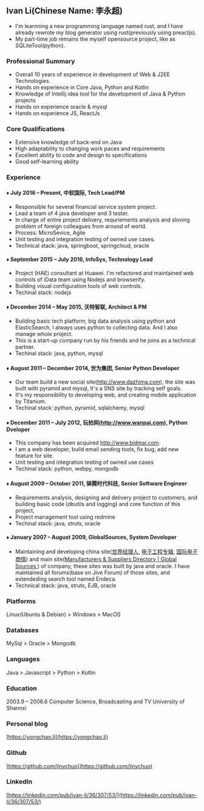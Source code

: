 ## Ivan Li(Chinese Name: 李永超)

- I'm learnning a new programming language named rust, and I have already rewrote my blog generator using rust(previously using preactjs).
- My part-time job remains the myself opensource project, like as SQLiteTool(python).

### Professional Summary
- Overall 10 years of experience in development of Web & J2EE Technologies.
- Hands on experience in Core Java, Python and Kotlin
- Knowledge of Intellij idea tool for the development of Java & Python projects
- Hands on experience oracle & mysql
- Hands on experience JS, ReactJs

### Core Qualifications
- Extensive knowledge of back-end on Java
- High adaptability to changing work paces and requirements
- Excellent ability to code and design to specifications
- Good self-learning ability

### Experience
#### &diams; July 2016 – Present, 中软国际, Tech Lead/PM
- Responsible for several financial service system project.
- Lead a team of 4 java developer and 3 tester.
- In charge of entire project delivery, requriements analysis and sloving problem of foreign colleagues from around of world.
- Process: MicroSevice, Agile
- Unit testing and integration testing of owned use cases.
- Technical stack: java, springboot, springcloud, oracle

#### &diams; September 2015 – July 2016, InfoSys, Technology Lead
- Project (HAE) consultant at Huawei. I'm refactored and maintained web controls of iData team using Nodejs and browserify.
- Building visual configuration tools of web controls.
- Techinal stack: nodejs

#### &diams; December 2014 – May 2015,  沃特智联, Architect & PM
- Building basic tech platform, big data analysis using python and ElasticSearch, I always uses python to collecting data. And I also manage whole project.
- This is a start-up company run by his friends and he joins as a technical partner.
- Techinal stack: java, python, mysql

#### &diams; August 2011 – December 2014, 世为集团, Senior Python Developer
- Our team build a new social site(http://www.dazhima.com), the site was built with pyramid and mysql, It's a SNS site by tracking self goals.
- It's my responsibility to developing web, and creating mobile application by Titanium.
- Techinal stack: python, pyramid, sqlalchemy, mysql

#### &diams; December 2011 – July 2012, 玩拍网(http://www.wanpai.com), Python Dveloper
- This company has been acquired http://www.bidmai.com.
- I am a web developer, build email sending tools, fix bug, add new feature for site.
- Unit testing and integration testing of owned use cases
- Techinal stack: python, webpy, mongodb

#### &diams; August 2009 – October 2011, 驿腾时代科技, Senior Software Engineer
- Requirements analysis, designing and delivery project to customers, and building basic code (dbutils and logging) and core function of this project,
- Project management tool using redmine
- Techinal stack: java, struts, oracle

#### &diams; January 2007 – August 2009, GlobalSources,  System Developer
- Maintaining and developing china site([世界经理人](http://www.ceconline.com), [电子工程专辑](http://www.eet-china.com), [国际电子商情](http://www.esmchina.com)) and main site([Manufacturers &amp; Suppliers Directory | Global Sources ](http://www.globalsources.com)) of company, these sites was built by java and oracle. I have maintained all forums(base on Jive Forum) of those sites, and extendeding search tool named Endeca.
- Technical stack: java, struts, EJB, oracle

### Platforms
Linux(Ubuntu & Debian) > Windows > MacOS

### Databases
MySql > Oracle > Mongodb

### Languages
Java > Javascript  > Python  > Kotlin

### Education
2003.9    –  2006.6    Computer Science, Broadcasting and TV University of Shannxi

### Personal blog
[https://yongchao.li](https://yongchao.li)

### Github
[https://github.com/linychuo](https://github.com/linychuo)

### LinkedIn
[https://linkedin.com/pub/ivan-li/36/307/53/](https://linkedin.com/pub/ivan-li/36/307/53/)
